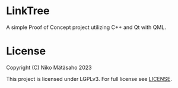 # LinkTree

A simple Proof of Concept project utilizing C++ and Qt with QML.

# License

Copyright (C) Niko Mätäsaho 2023

This project is licensed under LGPLv3. For full license see [LICENSE](LICENSE).

